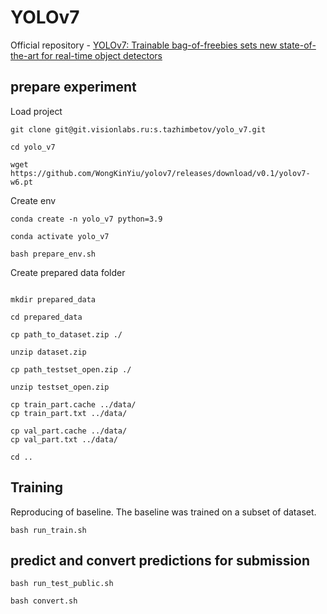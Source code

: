 # YOLOv7

Official repository - [YOLOv7: Trainable bag-of-freebies sets new state-of-the-art for real-time object detectors](https://github.com/WongKinYiu/yolov7)


## prepare experiment

Load project

``` shell
git clone git@git.visionlabs.ru:s.tazhimbetov/yolo_v7.git

cd yolo_v7

wget https://github.com/WongKinYiu/yolov7/releases/download/v0.1/yolov7-w6.pt

```

Create env

``` shell
conda create -n yolo_v7 python=3.9

conda activate yolo_v7

bash prepare_env.sh

```


Create prepared data folder

``` shell

mkdir prepared_data

cd prepared_data

cp path_to_dataset.zip ./

unzip dataset.zip

cp path_testset_open.zip ./

unzip testset_open.zip

cp train_part.cache ../data/
cp train_part.txt ../data/

cp val_part.cache ../data/
cp val_part.txt ../data/

cd ..

```

## Training

Reproducing of baseline. The baseline was trained on a subset of dataset.

``` shell
bash run_train.sh
```

## predict and convert predictions for submission
``` shell
bash run_test_public.sh

bash convert.sh
```